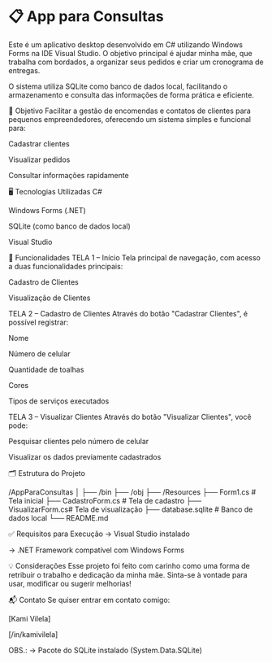 # 📋 App para Consultas

Este é um aplicativo desktop desenvolvido em C# utilizando Windows Forms na IDE Visual Studio. O objetivo principal é ajudar minha mãe, que trabalha com bordados, a organizar seus pedidos e criar um cronograma de entregas.

O sistema utiliza SQLite como banco de dados local, facilitando o armazenamento e consulta das informações de forma prática e eficiente.

🧵 Objetivo
Facilitar a gestão de encomendas e contatos de clientes para pequenos empreendedores, oferecendo um sistema simples e funcional para:

Cadastrar clientes

Visualizar pedidos

Consultar informações rapidamente

🖥️ Tecnologias Utilizadas
C#

Windows Forms (.NET)

SQLite (como banco de dados local)

Visual Studio

📌 Funcionalidades
TELA 1 – Início
Tela principal de navegação, com acesso a duas funcionalidades principais:

Cadastro de Clientes

Visualização de Clientes

TELA 2 – Cadastro de Clientes
Através do botão "Cadastrar Clientes", é possível registrar:

Nome

Número de celular

Quantidade de toalhas

Cores

Tipos de serviços executados

TELA 3 – Visualizar Clientes
Através do botão "Visualizar Clientes", você pode:

Pesquisar clientes pelo número de celular

Visualizar os dados previamente cadastrados

🗂️ Estrutura do Projeto

/AppParaConsultas
│
├── /bin
├── /obj
├── /Resources
├── Form1.cs         # Tela inicial
├── CadastroForm.cs  # Tela de cadastro
├── VisualizarForm.cs# Tela de visualização
├── database.sqlite  # Banco de dados local
└── README.md

✅ Requisitos para Execução
-> Visual Studio instalado

-> .NET Framework compatível com Windows Forms

💡 Considerações
Esse projeto foi feito com carinho como uma forma de retribuir o trabalho e dedicação da minha mãe. Sinta-se à vontade para usar, modificar ou sugerir melhorias!

📬 Contato
Se quiser entrar em contato comigo:

[Kami Vilela]

[/in/kamivilela]

OBS.:
-> Pacote do SQLite instalado (System.Data.SQLite)
